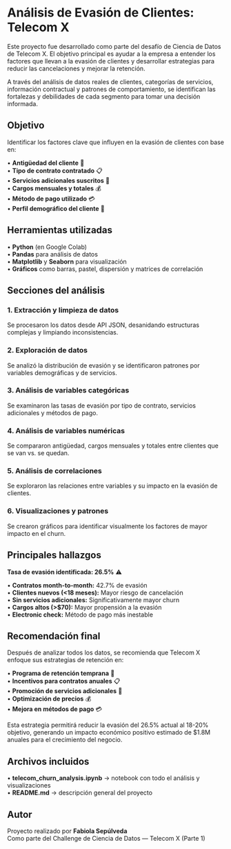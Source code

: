 # Análisis de Evasión de Clientes: Telecom X

Este proyecto fue desarrollado como parte del desafío de Ciencia de Datos de Telecom X.
El objetivo principal es ayudar a la empresa a entender los factores que llevan a la evasión de clientes y desarrollar estrategias para reducir las cancelaciones y mejorar la retención.

A través del análisis de datos reales de clientes, categorías de servicios, información contractual y patrones de comportamiento, se identifican las fortalezas y debilidades de cada segmento para tomar una decisión informada.

## Objetivo

Identificar los factores clave que influyen en la evasión de clientes con base en:

• **Antigüedad del cliente** 📅  
• **Tipo de contrato contratado** 📋  
• **Servicios adicionales suscritos** 🔧  
• **Cargos mensuales y totales** 💰  
• **Método de pago utilizado** 💳  
• **Perfil demográfico del cliente** 👥  

## Herramientas utilizadas

• **Python** (en Google Colab)  
• **Pandas** para análisis de datos  
• **Matplotlib** y **Seaborn** para visualización  
• **Gráficos** como barras, pastel, dispersión y matrices de correlación  

## Secciones del análisis

### 1. Extracción y limpieza de datos
Se procesaron los datos desde API JSON, desanidando estructuras complejas y limpiando inconsistencias.

### 2. Exploración de datos
Se analizó la distribución de evasión y se identificaron patrones por variables demográficas y de servicios.

### 3. Análisis de variables categóricas
Se examinaron las tasas de evasión por tipo de contrato, servicios adicionales y métodos de pago.

### 4. Análisis de variables numéricas
Se compararon antigüedad, cargos mensuales y totales entre clientes que se van vs. se quedan.

### 5. Análisis de correlaciones
Se exploraron las relaciones entre variables y su impacto en la evasión de clientes.

### 6. Visualizaciones y patrones
Se crearon gráficos para identificar visualmente los factores de mayor impacto en el churn.

## Principales hallazgos

**Tasa de evasión identificada: 26.5%** ⚠️

• **Contratos month-to-month:** 42.7% de evasión  
• **Clientes nuevos (<18 meses):** Mayor riesgo de cancelación  
• **Sin servicios adicionales:** Significativamente mayor churn  
• **Cargos altos (>$70):** Mayor propensión a la evasión  
• **Electronic check:** Método de pago más inestable  

## Recomendación final

Después de analizar todos los datos, se recomienda que Telecom X enfoque sus estrategias de retención en:

• **Programa de retención temprana** 🎯  
• **Incentivos para contratos anuales** 📋  
• **Promoción de servicios adicionales** 🔧  
• **Optimización de precios** 💰  
• **Mejora en métodos de pago** 💳  

Esta estrategia permitirá reducir la evasión del 26.5% actual al 18-20% objetivo, generando un impacto económico positivo estimado de $1.8M anuales para el crecimiento del negocio.

## Archivos incluidos

• **telecom_churn_analysis.ipynb** → notebook con todo el análisis y visualizaciones  
• **README.md** → descripción general del proyecto  

## Autor

Proyecto realizado por **Fabiola Sepúlveda**  
Como parte del Challenge de Ciencia de Datos — Telecom X (Parte 1)
